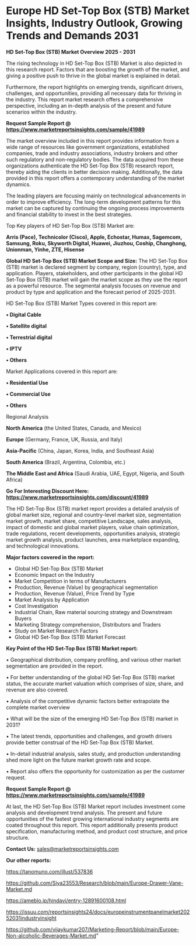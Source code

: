 # Europe HD Set-Top Box (STB) Market Insights, Industry Outlook, Growing Trends and Demands 2031

<Strong> HD Set-Top Box (STB) Market Overview 2025 - 2031</strong>

The rising technology in HD Set-Top Box (STB) Market is also depicted in this research report. Factors that are boosting the growth of the market, and giving a positive push to thrive in the global market is explained in detail.

Furthermore, the report highlights on emerging trends, significant drivers, challenges, and opportunities, providing all necessary data for thriving in the industry. This report market research offers a comprehensive perspective, including an in-depth analysis of the present and future scenarios within the industry.

<strong>Request Sample Report @ <a href=https://www.marketreportsinsights.com/sample/41989>https://www.marketreportsinsights.com/sample/41989</a></strong>

The market overview included in this report provides information from a wide range of resources like government organizations, established companies, trade and industry associations, industry brokers and other such regulatory and non-regulatory bodies. The data acquired from these organizations authenticate the HD Set-Top Box (STB) research report, thereby aiding the clients in better decision making. Additionally, the data provided in this report offers a contemporary understanding of the market dynamics.

The leading players are focusing mainly on technological advancements in order to improve efficiency. The long-term development patterns for this market can be captured by continuing the ongoing process improvements and financial stability to invest in the best strategies.

Top Key players of HD Set-Top Box (STB) Market are:

<strong>Arris (Pace), Technicolor (Cisco), Apple, Echostar, Humax, Sagemcom, Samsung, Roku, Skyworth Digital, Huawei, Jiuzhou, Coship, Changhong, Unionman, Yinhe, ZTE, Hisense</strong>

<strong><b>Global HD Set-Top Box (STB) Market Scope and Size:</b></strong>
The HD Set-Top Box (STB) market is declared segment by company, region (country), type, and application. Players, stakeholders, and other participants in the global HD Set-Top Box (STB) market will gain the market scope as they use the report as a powerful resource. The segmental analysis focuses on revenue and product by type and application and the forecast period of 2025-2031.

HD Set-Top Box (STB) Market Types covered in this report are:

<strong>•  Digital Cable

•  Satellite digital

•  Terrestrial digital

•  IPTV

•  Others</strong>

Market Applications covered in this report are:

<strong>•  Residential Use

•  Commercial Use

•  Others</strong> 

Regional Analysis

<strong>North America</strong> (the United States, Canada, and Mexico)

<strong>Europe</strong> (Germany, France, UK, Russia, and Italy)

<strong>Asia-Pacific</strong> (China, Japan, Korea, India, and Southeast Asia)

<strong>South America</strong> (Brazil, Argentina, Colombia, etc.)

<strong>The Middle East and Africa</strong> (Saudi Arabia, UAE, Egypt, Nigeria, and South Africa)

<strong>Go For Interesting Discount Here: <a href=https://www.marketreportsinsights.com/discount/41989>https://www.marketreportsinsights.com/discount/41989</a></strong>

The HD Set-Top Box (STB) market report provides a detailed analysis of global market size, regional and country-level market size, segmentation market growth, market share, competitive Landscape, sales analysis, impact of domestic and global market players, value chain optimization, trade regulations, recent developments, opportunities analysis, strategic market growth analysis, product launches, area marketplace expanding, and technological innovations.

<strong><b>Major factors covered in the report:</b></strong>
<ul>
  <li>Global HD Set-Top Box (STB) Market </li>
  <li>Economic Impact on the Industry</li>
  <li>Market Competition in terms of Manufacturers</li>
  <li>Production, Revenue (Value) by geographical segmentation</li>
  <li>Production, Revenue (Value), Price Trend by Type</li>
  <li>Market Analysis by Application</li>
  <li>Cost Investigation</li>
  <li>Industrial Chain, Raw material sourcing strategy and Downstream Buyers</li>
  <li>Marketing Strategy comprehension, Distributors and Traders</li>
  <li>Study on Market Research Factors</li>
  <li>Global HD Set-Top Box (STB) Market Forecast</li>
</ul>

<strong><b>Key Point of the HD Set-Top Box (STB) Market report:</b></strong>

• Geographical distribution, company profiling, and various other market segmentation are provided in the report.

• For better understanding of the global HD Set-Top Box (STB) market status, the accurate market valuation which comprises of size, share, and revenue are also covered.

• Analysis of the competitive dynamic factors better extrapolate the complete market overview

• What will be the size of the emerging HD Set-Top Box (STB) market in 2031?

• The latest trends, opportunities and challenges, and growth drivers provide better construal of the HD Set-Top Box (STB) Market.

• In-detail industrial analysis, sales study, and production understanding shed more light on the future market growth rate and scope.

• Report also offers the opportunity for customization as per the customer request.

<strong>Request Sample Report @ <a href=https://www.marketreportsinsights.com/sample/41989>https://www.marketreportsinsights.com/sample/41989</a></strong>

At last, the HD Set-Top Box (STB) Market report includes investment come analysis and development trend analysis. The present and future opportunities of the fastest growing international industry segments are coated throughout this report. This report additionally presents product specification, manufacturing method, and product cost structure, and price structure.

<strong>Contact Us:</strong>
sales@marketreportsinsights.com

<strong>Our other reports:</strong>

<a href=https://tanomuno.com/illust/537836>https://tanomuno.com/illust/537836</a>

<a href=https://github.com/Siya23553/Research/blob/main/Europe-Drawer-Vane-Market.md>https://github.com/Siya23553/Research/blob/main/Europe-Drawer-Vane-Market.md</a>

<a href=https://ameblo.jp/hindavi/entry-12891600108.html>https://ameblo.jp/hindavi/entry-12891600108.html</a>

<a href=https://issuu.com/reportsinsights24/docs/europeinstrumentpanelmarket20252031industryinsight>https://issuu.com/reportsinsights24/docs/europeinstrumentpanelmarket20252031industryinsight</a>

<a href=https://github.com/vijaykumar207/Marketing-Report/blob/main/Europe-Non-alcoholic-Beverages-Market.md>https://github.com/vijaykumar207/Marketing-Report/blob/main/Europe-Non-alcoholic-Beverages-Market.md</a>"
